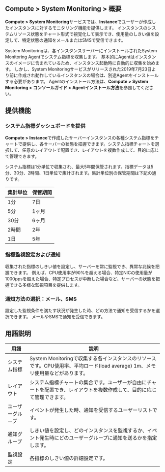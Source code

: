 ## Compute > System Monitoring > 概要
**Compute > System Monitoring**サービスでは、**Instance**でユーザーが作成したインスタンスに対するモニタリング機能を提供します。
インスタンスのシステムリソース状態をチャート形式で視覚化して表示でき、使用量のしきい値を設定して、特定状態の通知をメールまたはSMSで受信できます。

System Monitoringは、各インスタンスサーバーにインストールされたSystem Monitoring Agentでシステム指標を収集します。 
基本的にAgentはインスタンスのイメージに含まれているため、インスタンス起動時に自動的に収集を始めます。
しかし、System Monitoringサービスがリリースされた2019年7月23日より前に作成され動作しているインスタンスの場合は、別途Agentをインストールする必要があります。
Agentのインストール方法は、**Compute > System Monitoring > コンソールガイド > Agentインストール方法**を参照してください。

## 提供機能
### システム指標ダッシュボードを提供
**Compute > Instance**で作成したサーバーインスタンスの各種システム指標をチャートで提供し、各サーバーの状態を把握できます。システム指標チャートを選択して、任意のレイアウトで配置でき、レイアウトを複数作成して、目的に応じて管理できます。

システム指標は1分単位で収集され、最大5年間保管されます。指標データは5分、30分、2時間、1日単位で集計されます。集計単位別の保管期間は下記の通りです。

集計単位|保管期間
---|---
1分|7日
5分|1ヶ月
30分|6ヶ月
2時間|2年
1日|5年

### 指標監視設定および通知
収集された指標のしきい値を設定し、サーバーを常に監視でき、異常な兆候を把握できます。
例えば、CPU使用率が90%を超える場合、特定NICの使用量が1000ppsを超えた場合、特定プロセスが中断した場合など、サーバーの状態を把握できる多様な監視項目を提供します。

### 通知方法の選択：メール、SMS
設定した監視条件を満たす状況が発生した時、どの方法で通知を受信するかを選択できます。
メールやSMSで通知を受信できます。

## 用語説明
用語|説明
---|---
システム指標 | System Monitoringで収集する各インスタンスのリソースです。CPU使用率、平均ロード(load average) 1m、メモリ使用量などがあります。
レイアウト | システム指標チャートの集合です。ユーザーが自由にチャートを配置でき、レイアウトを複数作成して、目的に応じて管理できます。
ユーザーグループ | イベントが発生した時、通知を受信するユーザーリストです。
通知グループ | しきい値を設定し、どのインスタンスを監視するか、イベント発生時にどのユーザーグループに通知を送るかを指定します。
監視設定 | 各指標のしきい値の詳細設定です。
